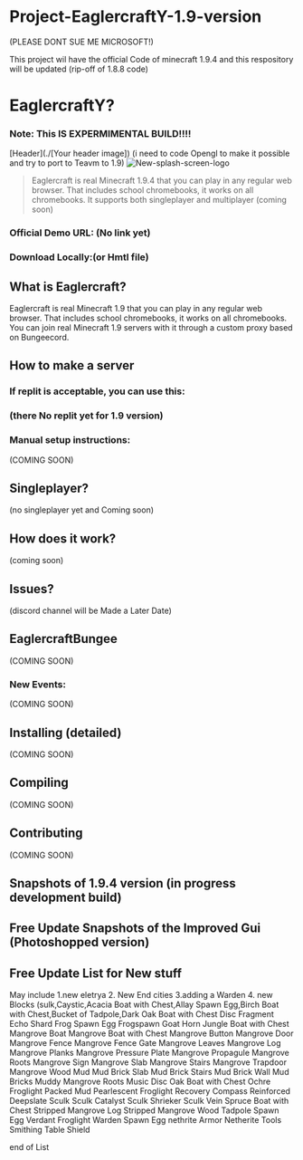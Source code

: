 # Project-EaglercraftY-1.9-version
(PLEASE DONT SUE ME MICROSOFT!)

This project wil have the official Code of minecraft  1.9.4 and this respository will be updated
(rip-off of 1.8.8 code)
# EaglercraftY?

### Note: This IS EXPERMIMENTAL BUILD!!!!

[Header](./[Your header image])
(i need to code Opengl to make it possible and try to port to Teavm to 1.9)
![New-splash-screen-logo](https://user-images.githubusercontent.com/67106394/217300380-db244dec-d40d-49d9-b4bf-f1c7b8d7a075.png)
>Eaglercraft is real Minecraft 1.9.4 that you can play in any regular web browser. That includes school chromebooks, it works on all chromebooks. It supports both singleplayer and multiplayer (coming soon)



### Official Demo URL: (No link yet)

### Download Locally:(or Hmtl file)

## What is Eaglercraft?

Eaglercraft is real Minecraft 1.9 that you can play in any regular web browser. That includes school chromebooks, it works on all chromebooks. You can join real Minecraft 1.9 servers with it through a custom proxy based on Bungeecord.

## How to make a server

### If replit is acceptable, you can use this:

### (there No replit yet for 1.9 version)

### Manual setup instructions:
(COMING SOON)


## Singleplayer?
(no singleplayer yet and Coming soon)


## How does it work?
(coming soon)



## Issues?
(discord  channel will be Made a Later Date)

## EaglercraftBungee
(COMING SOON)




### New Events:
(COMING SOON)


## Installing (detailed)
(COMING SOON)


## Compiling
(COMING SOON)



## Contributing
(COMING SOON)








## Snapshots of 1.9.4 version (in progress development build)













## Free Update Snapshots of the Improved Gui (Photoshopped version)







## Free Update List for New stuff
May include
1.new eletrya 
2. New End cities
3.adding a Warden
4. new Blocks (sulk,Caystic,Acacia Boat with Chest,Allay Spawn Egg,Birch Boat with Chest,Bucket of Tadpole,Dark Oak Boat with Chest
Disc Fragment
Echo Shard
Frog Spawn Egg
Frogspawn
Goat Horn
Jungle Boat with Chest
Mangrove Boat
Mangrove Boat with Chest
Mangrove Button
Mangrove Door
Mangrove Fence
Mangrove Fence Gate
Mangrove Leaves
Mangrove Log
Mangrove Planks
Mangrove Pressure Plate
Mangrove Propagule
Mangrove Roots
Mangrove Sign
Mangrove Slab
Mangrove Stairs
Mangrove Trapdoor
Mangrove Wood
Mud
Mud Brick Slab
Mud Brick Stairs
Mud Brick Wall
Mud Bricks
Muddy Mangrove Roots
Music Disc
Oak Boat with Chest
Ochre Froglight
Packed Mud
Pearlescent Froglight
Recovery Compass
Reinforced Deepslate
Sculk
Sculk Catalyst
Sculk Shrieker
Sculk Vein
Spruce Boat with Chest
Stripped Mangrove Log
Stripped Mangrove Wood
Tadpole Spawn Egg
Verdant Froglight
Warden Spawn Egg 
nethrite Armor
Netherite Tools
Smithing Table
Shield

end of List



